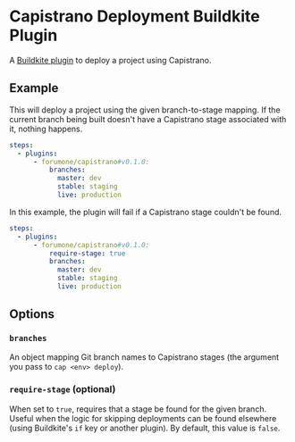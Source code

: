 # Capistrano Deployment Buildkite Plugin

A [Buildkite plugin](https://buildkite.com/docs/agent/v3/plugins) to deploy a project using Capistrano.

## Example

This will deploy a project using the given branch-to-stage mapping. If the current branch being built doesn't have a Capistrano stage associated with it, nothing happens.

```yaml
steps:
  - plugins:
      - forumone/capistrano#v0.1.0:
          branches:
            master: dev
            stable: staging
            live: production
```

In this example, the plugin will fail if a Capistrano stage couldn't be found.

```yaml
steps:
  - plugins:
      - forumone/capistrano#v0.1.0:
          require-stage: true
          branches:
            master: dev
            stable: staging
            live: production
```

## Options

### `branches`

An object mapping Git branch names to Capistrano stages (the argument you pass to `cap <env> deploy`).

### `require-stage` (optional)

When set to `true`, requires that a stage be found for the given branch. Useful when the logic for skipping deployments can be found elsewhere (using Buildkite's `if` key or another plugin). By default, this value is `false`.

